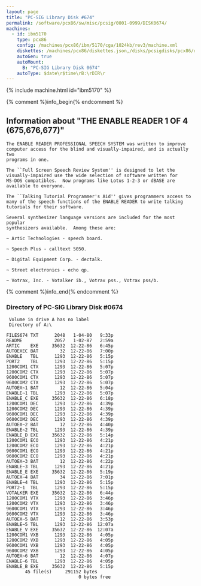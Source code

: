 ```yaml
---
layout: page
title: "PC-SIG Library Disk #674"
permalink: /software/pcx86/sw/misc/pcsig/0001-0999/DISK0674/
machines:
  - id: ibm5170
    type: pcx86
    config: /machines/pcx86/ibm/5170/cga/1024kb/rev3/machine.xml
    diskettes: /machines/pcx86/diskettes.json,/disks/pcsigdisks/pcx86/diskettes.json
    autoGen: true
    autoMount:
      B: "PC-SIG Library Disk 0674"
    autoType: $date\r$time\rB:\rDIR\r
---
```


{% include machine.html id="ibm5170" %}

{% comment %}info_begin{% endcomment %}

## Information about "THE ENABLE READER 1 OF 4 (675,676,677)"

    The ENABLE READER PROFESSIONAL SPEECH SYSTEM was written to improve
    computer access for the blind and visually-impaired, and is actually two
    programs in one.
    
    The ``Full Screen Speech Review System'' is designed to let the
    visually-impaired use the wide selection of software written for
    MS-DOS compatibles.  Now programs like Lotus 1-2-3 or dBASE are
    available to everyone.
    
    The ``Talking Tutorial Programmer's Aid'' gives programmers access to
    many of the speech functions of the ENABLE READER to write talking
    tutorials for their software.
    
    Several synthesizer language versions are included for the most popular
    synthesizers available.  Among these are:
    
    ~ Artic Technologies - speech board.
    
    ~ Speech Plus - calltext 5050.
    
    ~ Digital Equipment Corp. - dectalk.
    
    ~ Street electronics - echo qp.
    
    ~ Votrax, Inc. - Votalker ib., Votrax pss., Votrax pss/b.
{% comment %}info_end{% endcomment %}


### Directory of PC-SIG Library Disk #0674

     Volume in drive A has no label
     Directory of A:\

    FILES674 TXT      2048   1-04-80   9:33p
    README            2057   1-02-87   2:59a
    ARTIC    EXE     35632  12-22-86   6:45p
    AUTOEXEC BAT        32  12-22-86   7:00p
    ENABLE   TBL      1293  12-22-86   5:15p
    PORT2    TBL      1293  12-22-86   5:15p
    1200COM1 CTX      1293  12-22-86   5:07p
    1200COM2 CTX      1293  12-22-86   5:07p
    9600COM1 CTX      1293  12-22-86   5:07p
    9600COM2 CTX      1293  12-22-86   5:07p
    AUTOEX~1 BAT        12  12-22-86   5:04p
    ENABLE~1 TBL      1293  12-22-86   5:07p
    ENABLE_C EXE     35632  12-22-86   6:18p
    1200COM1 DEC      1293  12-22-86   4:39p
    1200COM2 DEC      1293  12-22-86   4:39p
    9600COM1 DEC      1293  12-22-86   4:39p
    9600COM2 DEC      1293  12-22-86   4:39p
    AUTOEX~2 BAT        12  12-22-86   4:40p
    ENABLE~2 TBL      1293  12-22-86   4:39p
    ENABLE_D EXE     35632  12-22-86   5:14p
    1200COM1 ECO      1293  12-22-86   4:21p
    1200COM2 ECO      1293  12-22-86   4:21p
    9600COM1 ECO      1293  12-22-86   4:21p
    9600COM2 ECO      1293  12-22-86   4:21p
    AUTOEX~3 BAT        12  12-22-86   4:22p
    ENABLE~3 TBL      1293  12-22-86   4:21p
    ENABLE_E EXE     35632  12-22-86   5:19p
    AUTOEX~4 BAT        34  12-22-86   7:01p
    ENABLE~4 TBL      1293  12-22-86   5:15p
    PORT2~1  TBL      1293  12-22-86   5:15p
    VOTALKER EXE     35632  12-22-86   6:44p
    1200COM1 VTX      1293  12-22-86   3:46p
    1200COM2 VTX      1293  12-22-86   3:46p
    9600COM1 VTX      1293  12-22-86   3:46p
    9600COM2 VTX      1293  12-22-86   3:46p
    AUTOEX~5 BAT        12  12-22-86   3:53p
    ENABLE~5 TBL      1293  12-22-86  12:07a
    ENABLE_V EXE     35632  12-22-86  12:07a
    1200COM1 VXB      1293  12-22-86   4:05p
    1200COM2 VXB      1293  12-22-86   4:05p
    9600COM1 VXB      1293  12-22-86   4:05p
    9600COM2 VXB      1293  12-22-86   4:05p
    AUTOEX~6 BAT        12  12-22-86   4:07p
    ENABLE~6 TBL      1293  12-22-86   4:05p
    ENABLE_B EXE     35632  12-22-86   5:15p
           45 file(s)     291152 bytes
                               0 bytes free
